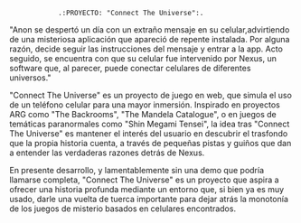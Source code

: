                 .:PROYECTO: "Connect The Universe":.

"Anon se despertó un día con un extraño mensaje en su celular,advirtiendo de una misteriosa aplicación que apareció de repente instalada. Por alguna razón, decide seguir las instrucciones del mensaje y entrar a la app. Acto seguido, se encuentra con que su celular fue intervenido por Nexus, un software que, al parecer, puede conectar celulares de diferentes universos."

"Connect The Universe" es un proyecto de juego en web, que simula el uso de un teléfono celular para una mayor inmersión. Inspirado en proyectos ARG como "The Backrooms", "The Mandela Catalogue", o en juegos de temáticas paranormales como "Shin Megami Tensei", la idea tras "Connect The Universe" es mantener el interés del usuario en descubrir el trasfondo que la propia historia cuenta, a través de pequeñas pistas y guiños que dan a entender las verdaderas razones detrás de Nexus.

En presente desarrollo, y lamentablemente sin una demo que podría llamarse completa, "Connect The Universe" es un proyecto que aspira a ofrecer una historia profunda mediante un entorno que, si bien ya es muy usado, darle una vuelta de tuerca importante para dejar atrás la monotonía de los juegos de misterio basados en celulares encontrados.